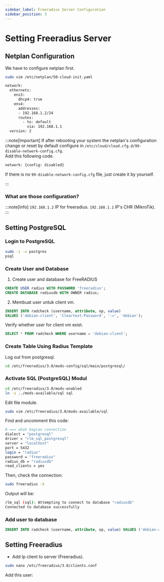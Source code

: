 ```yaml
---
sidebar_label: Freeradius Server Configuration
sidebar_position: 3
---
```


# Setting Freeradius Server

## Netplan Configuration

We have to configure netplan first.

```sh
sudo vim /etc/netplan/50-cloud-init.yaml
```

```sh title='/etc/netplan/50-cloud-init.yaml'
network:
  ethernets:
    ens3:
      dhcp4: true
    ens4: 
      addresses:
      - 192.168.1.2/24
      routes:
        - to: default
          via: 192.168.1.1
  version: 2
```

:::note[Important]
If after rebooting your system the netplan's configuration change or reset by default configure in ```/etc/cloud/cloud.cfg.d/99-disable-network-config.cfg```.\
Add this following code.

```sh
network: {config: disabled}
```

If there is no ```99-disable-network-config.cfg``` file, just create it by yourself.

:::

### What are those configuration?

:::note[Info]
```192.168.1.2``` IP for freeradius.
```192.168.1.1``` IP's CHR (MikroTik).
:::

## Setting PostgreSQL

### Login to PostgreSQL

```sh
sudo -i -u postgres
psql
```

### Create User and Database

1. Create user and database for FreeRADIUS

```sql
CREATE USER radius WITH PASSWORD 'freeradius';
CREATE DATABASE radiusdb WITH OWNER radius;
```

2. Membuat user untuk client vm.

```sql
INSERT INTO radcheck (username, attribute, op, value)
VALUES ('debian-client', 'Cleartext-Password', ':=', 'debian');
```

Verify whether user for client vm exist.

```sql
SELECT * FROM radcheck WHERE username = 'debian-client';
```

### Create Table Using Radius Template

Log out from postgresql.

```sh
cd /etc/freeradius/3.0/mods-config/sql/main/postgresql/
```

### Activate SQL (PostgreSQL) Modul

```sh
cd /etc/freeradius/3.0/mods-enabled
ln -s ../mods-available/sql sql
```

Edit file module.

```sh
sudo vim /etc/freeradius/3.0/mods-available/sql
```

Find and uncomment this code:

```sh
# === ubah bagian connection
dialect = "postgresql"
driver = "rlm_sql_postgresql"
server = "localhost"
port = 5432
login = "radius"
password = "freeradius"
radius_db = "radiusdb"
read_clients = yes
```

Then, check the connection:

```sh
sudo freeradius -X
```

Output will be:

```sh
rlm_sql (sql): Attempting to connect to database "radiusdb"
Connected to database successfully
```

### Add user to database

```sql
INSERT INTO radcheck (username, attribute, op, value) VALUES ('debian-client', 'Cleartext-Password', ':=', 'debian');
```

## Setting Freeradius

- Add Ip client to server (Freeradius).

```sh
sudo nano /etc/freeradius/3.0/clients.conf
```

Add this user:

```sh

```
